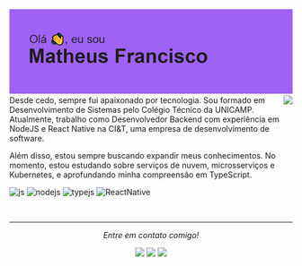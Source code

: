 <img src="/header.png">
<img align='right' src="https://github-readme-stats.vercel.app/api?username=theusf&show_icons=true&theme=dracula" >
<br/>
Desde cedo, sempre fui apaixonado por tecnologia. Sou formado em Desenvolvimento de Sistemas pelo Colégio Técnico da UNICAMP. Atualmente, trabalho como Desenvolvedor Backend com experiência em NodeJS e React Native na CI&T, uma empresa de desenvolvimento de software.

 Além disso, estou sempre buscando expandir meus conhecimentos. No momento, estou estudando sobre serviços de nuvem, microsserviços e Kubernetes, e aprofundando minha compreensão em TypeScript.
<br/>

![js](https://img.shields.io/badge/JavaScript-F7DF1E?style=for-the-badge&logo=javascript&logoColor=black)
![nodejs](https://img.shields.io/badge/Node.js-43853D?style=for-the-badge&logo=node.js&logoColor=white)
![typejs](https://img.shields.io/badge/TypeScript-007ACC?style=for-the-badge&logo=typescript&logoColor=white)
![ReactNative](https://img.shields.io/badge/React_Native-20232A?style=for-the-badge&logo=react&logoColor=61DAFB)

<br/>
<hr>

<p align="center">
      <i>Entre em contato comigo!</i> 
</p>

<p align="center">
  
  <a href="mailto:mathfranciscosantos@gmail.com" alt="Gmail">
  <img src="https://img.shields.io/badge/-Gmail-FF0000?style=flat-square&labelColor=FF0000&logo=gmail&logoColor=white&link=mailto:mathfranciscosantos@gmail.com" /></a>

  <a href="https://www.linkedin.com/in/mathfranciscosantos/" alt="Linkedin">
  <img src="https://img.shields.io/badge/-Linkedin-0e76a8?style=flat-square&logo=Linkedin&logoColor=white&link=https://www.linkedin.com/in/mathfranciscosantos/" /></a>

  <a href="https://api.whatsapp.com/send/?phone=5519988161723&text" alt="WhatsApp">
  <img src="https://img.shields.io/badge/-WhatsApp-25d366?style=flat-square&labelColor=25d366&logo=whatsapp&logoColor=white&link=https://api.whatsapp.com/send/?phone=5519988161723&text"/></a>



</p>  
